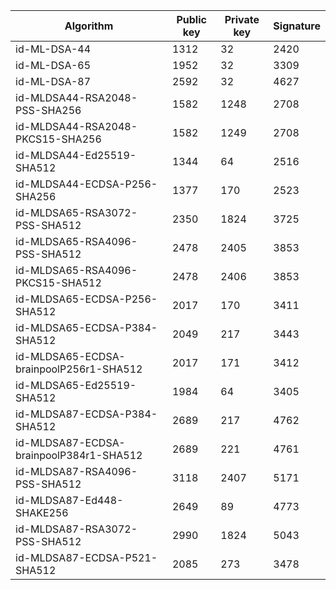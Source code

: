| Algorithm                                     |  Public key  |  Private key |  Signature   |
| --------------------------------------------- | ------------ | ------------ |  ----------- |
| id-ML-DSA-44                                  |     1312     |      32      |     2420     |
| id-ML-DSA-65                                  |     1952     |      32      |     3309     |
| id-ML-DSA-87                                  |     2592     |      32      |     4627     |
| id-MLDSA44-RSA2048-PSS-SHA256                 |     1582     |     1248     |     2708     |
| id-MLDSA44-RSA2048-PKCS15-SHA256              |     1582     |     1249     |     2708     |
| id-MLDSA44-Ed25519-SHA512                     |     1344     |      64      |     2516     |
| id-MLDSA44-ECDSA-P256-SHA256                  |     1377     |     170      |     2523     |
| id-MLDSA65-RSA3072-PSS-SHA512                 |     2350     |     1824     |     3725     |
| id-MLDSA65-RSA4096-PSS-SHA512                 |     2478     |     2405     |     3853     |
| id-MLDSA65-RSA4096-PKCS15-SHA512              |     2478     |     2406     |     3853     |
| id-MLDSA65-ECDSA-P256-SHA512                  |     2017     |     170      |     3411     |
| id-MLDSA65-ECDSA-P384-SHA512                  |     2049     |     217      |     3443     |
| id-MLDSA65-ECDSA-brainpoolP256r1-SHA512       |     2017     |     171      |     3412     |
| id-MLDSA65-Ed25519-SHA512                     |     1984     |      64      |     3405     |
| id-MLDSA87-ECDSA-P384-SHA512                  |     2689     |     217      |     4762     |
| id-MLDSA87-ECDSA-brainpoolP384r1-SHA512       |     2689     |     221      |     4761     |
| id-MLDSA87-RSA4096-PSS-SHA512                 |     3118     |     2407     |     5171     |
| id-MLDSA87-Ed448-SHAKE256                     |     2649     |      89      |     4773     |
| id-MLDSA87-RSA3072-PSS-SHA512                 |     2990     |     1824     |     5043     |
| id-MLDSA87-ECDSA-P521-SHA512                  |     2085     |     273      |     3478     |
